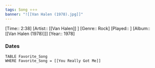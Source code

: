 ```yaml
---
tags: Song ⭐⭐⭐ 
banner: "![[Van Halen (1978).jpg]]"
---
```

[Time:: 2:38]
[Artist:: [[Van Halen]] ]
[Genre:: Rock]
[Played:: ]
[Album:: [[Van Halen (1978)]]]
[Year:: 1978]
### Dates
````dataview
TABLE Favorite_Song
WHERE Favorite_Song = [[You Really Got Me]]
````